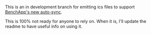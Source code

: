 This is an in development branch for emitting ics files to support [BenchApp's new auto-sync](https://feedback.benchapp.com/announcements/sync-your-teams-schedule-to-your-league).

This is 100% not ready for anyone to rely on. When it is, I'll update the readme to have useful info on using it.